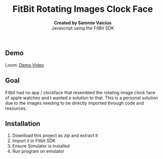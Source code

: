 
<h1 align="center">FitBit Rotating Images Clock Face</h1>
<p align="center"><strong>Created by Sammie Vaicius</strong>
<br>Javascript using the FitBit SDK</p>
<br/>
<h2>Demo</h2>
Loom: <a href="https://www.loom.com/share/fa0e21ea1640480a8bdf91d23436b473" target="_blank">Demo Video</a>

<h2>Goal</h2>

Fitbit had no app / clockface that resembled the rotating image clock face of apple watches and I wanted a solution to that. 
This is a personal solution due to the images needing to be directly imported through code and resources.  


<h2>Installation</h2>

1. Download this project as zip and extract it
2. Import it in Fitbit SDK
3. Ensure Simulator is installed
4. Run program on emulator


